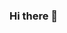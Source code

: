 ### Hi there 👋

<!--
**RomoM/RomoM** is a ✨ _special_ ✨ repository because its `README.md` (this file) appears on your GitHub profile.

Here are some ideas to get you started:

- 🔭 I’m currently working on ...
- 🌱 I’m currently learning ...how detect virus on my phone
- 👯 I’m looking to collaborate on ...software 
- 🤔 I’m looking for help with ...hackers hacking me 
- 💬 Ask me about ...how to prevent hackers doing that to me 
- 📫 How to reach me: ...roman.leonm1995@gmail.con
- 😄 Pronouns: ...
- ⚡ Fun fact: ...
-->
